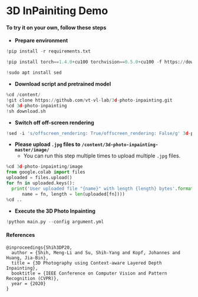 # 3D InPainiting Demo

#### To try it on your own, follow these steps

- **Prepare environment**

```python
!pip install -r requirements.txt
```

```python
!pip install torch==1.4.0+cu100 torchvision==0.5.0+cu100 -f https://download.pytorch.org/whl/torch_stable.html
```

```python
!sudo apt install sed
```

- **Download script and pretrained model**

```python
%cd /content/
!git clone https://github.com/vt-vl-lab/3d-photo-inpainting.git
%cd 3d-photo-inpainting
!sh download.sh
```
- **Switch off off-screen rendering**

```python
!sed -i 's/offscreen_rendering: True/offscreen_rendering: False/g' 3d-photo-inpainting/argument.yml
```

- **Please upload `.jpg` files to `/content/3d-photo-inpainting-master/image/`**
  - You can run this step multiple times to upload multiple `.jpg` files.

```python
%cd 3d-photo-inpainting/image
from google.colab import files
uploaded = files.upload()
for fn in uploaded.keys():
  print('User uploaded file "{name}" with length {length} bytes'.format(
      name = fn, length = len(uploaded[fn])))
%cd ..
```

- **Execute the 3D Photo Inpainting**

```python
!python main.py --config argument.yml
```

#### References

```
@inproceedings{Shih3DP20,
  author = {Shih, Meng-Li and Su, Shih-Yang and Kopf, Johannes and Huang, Jia-Bin},
  title = {3D Photography using Context-aware Layered Depth Inpainting},
  booktitle = {IEEE Conference on Computer Vision and Pattern Recognition (CVPR)},
  year = {2020}
}
```
